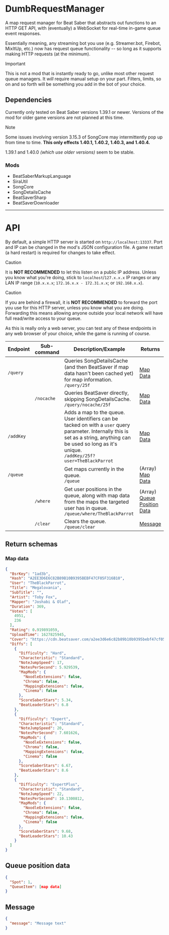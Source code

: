 # DumbRequestManager
A map request manager for Beat Saber that abstracts out functions to an HTTP GET API, with (eventually) a WebSocket for real-time in-game queue event responses.  

Essentially meaning, any streaming bot you use (e.g. Streamer.bot, Firebot, MixItUp, etc.) now has request queue functionality -- so long as it supports making HTTP requests (at the minimum).

> [!IMPORTANT]
> This is not a mod that is instantly ready to go, unlike most other request queue managers. It *will* require manual setup on your part. Filters, limits, so on and so forth will be something you add in the bot of your choice.

## Dependencies
Currently only tested on Beat Saber versions 1.39.1 or newer. Versions of the mod for older game versions are not planned at this time.
> [!NOTE]
> Some issues involving version 3.15.3 of SongCore may intermittently pop up from time to time. **This only effects 1.40.1, 1.40.2, 1.40.3, and 1.40.4.**
>
> 1.39.1 and 1.40.0 *(which use older versions)* seem to be stable.

### Mods
- BeatSaberMarkupLanguage
- SiraUtil
- SongCore
- SongDetailsCache
- BeatSaverSharp
- BeatSaverDownloader
----

# API
By default, a simple HTTP server is started on `http://localhost:13337`. Port and IP can be changed in the mod's JSON configuration file. A game restart (a hard restart) is required for changes to take effect.
> [!CAUTION]
> It is **NOT RECOMMENDED** to let this listen on a public IP address. Unless you know what you're doing, stick to `localhost`/`127.x.x.x` IP ranges or any LAN IP range (`10.x.x.x`; `172.16.x.x - 172.31.x.x`; or `192.168.x.x`).

> [!CAUTION]
> If you are behind a firewall, it is **NOT RECOMMENDED** to forward the port you use for this HTTP server, unless you know what you are doing. Forwarding this means allowing anyone outside your local network will have full read/write access to your queue.

As this is really only a web server, you can test any of these endpoints in any web browser of your choice, while the game is running of course. 

| Endpoint  | Sub-command | Description/Example                                                                                                                                                                                                  | Returns                                         |
|-----------|-------------|----------------------------------------------------------------------------------------------------------------------------------------------------------------------------------------------------------------------|-------------------------------------------------|
| `/query`  |             | Queries SongDetailsCache (and then BeatSaver if map data hasn't been cached yet) for map information.<br/>`/query/25f`                                                                                               | [Map Data](#map-data-type)                      |
|           | `/nocache`  | Queries BeatSaver directly, skipping SongDetailsCache.<br/>`/query/nocache/25f`                                                                                                                                      | [Map Data](#map-data-type)                      |
| `/addKey` |             | Adds a map to the queue.<br/>User identifiers can be tacked on with a `user` query parameter. Internally this is set as a string, anything can be used so long as it's unique.<br/>`/addKey/25f?user=TheBlackParrot` | [Map Data](#map-data-type)                      |
| `/queue`  |             | Get maps currently in the queue.<br/>`/queue`                                                                                                                                                                        | (Array) [Map Data](#map-data-type)              |
|           | `/where`    | Get user positions in the queue, along with map data from the maps the targeted user has in queue.<br/>`/queue/where/TheBlackParrot`                                                                                 | (Array) [Queue Position Data](#queue-data-type) |
|           | `/clear`    | Clears the queue.<br/>`/queue/clear`                                                                                                                                                                                 | [Message](#message-data-type)                   |

## Return schemas
<a name="map-data-type"></a>
### Map data
```json
{
  "BsrKey": "1ad3b",
  "Hash": "A2EE3D6E6C82B89B10B9395BEBF47CF05F316B10",
  "User": "TheBlackParrot",
  "Title": "Megalovania",
  "SubTitle": "",
  "Artist": "Toby Fox",
  "Mapper": "Joshabi & Olaf",
  "Duration": 369,
  "Votes": [
    4951,
    236
  ],
  "Rating": 0.919891059,
  "UploadTime": 1627825945,
  "Cover": "https://cdn.beatsaver.com/a2ee3d6e6c82b89b10b9395bebf47cf05f316b10.jpg",
  "Diffs": [
    {
      "Difficulty": "Hard",
      "Characteristic": "Standard",
      "NoteJumpSpeed": 17,
      "NotesPerSecond": 5.929539,
      "MapMods": {
        "NoodleExtensions": false,
        "Chroma": false,
        "MappingExtensions": false,
        "Cinema": false
      },
      "ScoreSaberStars": 5.34,
      "BeatLeaderStars": 6.8
    },
    {
      "Difficulty": "Expert",
      "Characteristic": "Standard",
      "NoteJumpSpeed": 20,
      "NotesPerSecond": 7.601626,
      "MapMods": {
        "NoodleExtensions": false,
        "Chroma": false,
        "MappingExtensions": false,
        "Cinema": false
      },
      "ScoreSaberStars": 6.67,
      "BeatLeaderStars": 8.6
    },
    {
      "Difficulty": "ExpertPlus",
      "Characteristic": "Standard",
      "NoteJumpSpeed": 22,
      "NotesPerSecond": 10.1300812,
      "MapMods": {
        "NoodleExtensions": false,
        "Chroma": false,
        "MappingExtensions": false,
        "Cinema": false
      },
      "ScoreSaberStars": 9.68,
      "BeatLeaderStars": 10.43
    }
  ]
}
```

<a name="queue-data-type"></a>
## Queue position data
```json
{
  "Spot": 1,
  "QueueItem": [map data]
}
```

<a name="message-data-type"></a>
## Message
```json
{
  "message": "Message text"
}
```
